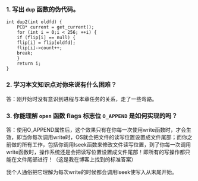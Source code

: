 ### 1. 写出 `dup` 函数的伪代码。
```
int dup2(int oldfd) {
    PCB* current = get_current();
    for (int i = 0;i < 256; ++i) {
    if (flip[i] == null) {
    flip[i] = flip[oldfd];
    flip[i]->count++;
    break;
    }
    return i;
}
```
### 2. 学习本文知识点对你来说有什么困难？

答：刚开始时没有意识到进程与本章任务的关系，走了一些弯路。

### 3. 你能理解 `open` 函数 flags 标志位 `O_APPEND` 是如何实现的吗？

答：使用O_APPEND属性后，这个效果只有在你每一次使用write函数时，才会生效，即当你每次调用write时，OS就会把文件的读写位置设置成文件尾部；而你之前做的所有工作，包括你调用lseek函数来修改文件读写位置，到了你每一次调用write函数时，操作系统还是会把读写位置设置成文件尾部！即所有的写操作都只能在文件尾部进行！（这是我在博客上找到的标准答案）


我个人通俗把它理解为每次write的时候都会调用lseek使写入从末尾开始。

